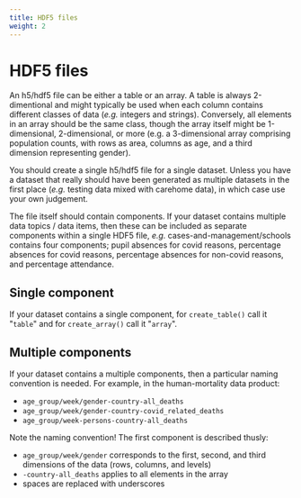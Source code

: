 ```yaml
---
title: HDF5 files
weight: 2
---
```


# HDF5 files

An h5/hdf5 file can be either a table or an array. A table is always 2-dimentional and might typically be used when each column contains different classes of data (*e.g.* integers and strings). Conversely, all elements in an array should be the same class, though the array itself might be 1-dimensional, 2-dimensional, or more (e.g. a 3-dimensional array comprising population counts, with rows as area, columns as age, and a third dimension representing gender).

You should create a single h5/hdf5 file for a single dataset. Unless you have a dataset that really should have been generated as multiple datasets in the first place (*e.g.* testing data mixed with carehome data), in which case use your own judgement.

The file itself should contain components. If your dataset contains multiple data topics / data items, then these can be included as separate components within a single HDF5 file, *e.g.* cases-and-management/schools contains four components; pupil absences for covid reasons, percentage absences for covid reasons,  percentage absences for non-covid reasons, and percentage attendance.

## Single component

If your dataset contains a single component, for `create_table()` call it "`table`" and for `create_array()` call it "`array`".

## Multiple components

If your dataset contains a multiple components, then a particular naming convention is needed. For example, in the human-mortality data product:

* `age_group/week/gender-country-all_deaths`
* `age_group/week/gender-country-covid_related_deaths`  
* `age_group/week-persons-country-all_deaths`

Note the naming convention! The first component is described thusly:
* `age_group/week/gender` corresponds to the first, second, and third dimensions of the data (rows, columns, and levels) 
* `-country-all_deaths` applies to all elements in the array
* spaces are replaced with underscores